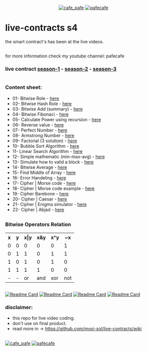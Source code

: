 <p align="center"> 
  <a href="https://twitter.com/cafe_pafe" target="blank"><img src="https://img.shields.io/twitter/follow/cafe_pafe?logo=twitter&style=plastic&labelColor=334455" alt="cafe_pafe" /></a> 
<a href="https://youtube.com/pafecafe" target="blank"><img src="https://img.shields.io/badge/youtube-watch-red/follow/cafe_pafe?logo=youtube&style=plastic&logoColor=red&labelColor=334455" alt="pafecafe" /></a> 
</p>

# live-contracts s4
the smart contract's has been at the live videos.
##
for more information check my youtube channel: pafecafe


### **live contract** [season-1](https://github.com/mosi-sol/live-contracts) - [season-2](https://github.com/mosi-sol/live-contracts-s2) - [season-3](https://github.com/mosi-sol/live-contract-s3)

#
### Content sheet:

- 01- Bitwise Role - [here](https://github.com/mosi-sol/live-contracts-s4/tree/main/01-%20Bitwise%20Role) 
- 02- Bitwise Hash Role - [here](https://github.com/mosi-sol/live-contracts-s4/tree/main/02-%20Bitwise%20Hash%20Role) 
- 03- Bitwise Add (summary) - [here](https://github.com/mosi-sol/live-contracts-s4/tree/main/03-%20Bitwise%20Add) 
- 04- Bitwise Fibonaci - [here](https://github.com/mosi-sol/live-contracts-s4/tree/main/04-%20Bitwise%20Fibonaci) 
- 05- Calculate Power using recursion - [here](https://github.com/mosi-sol/live-contracts-s4/tree/main/05-%20Calculate%20Power) 
- 06- Reverse value - [here](https://github.com/mosi-sol/live-contracts-s4/tree/main/06-%20Reverse%20value) 
- 07- Perfect Number - [here](https://github.com/mosi-sol/live-contracts-s4/tree/main/07-%20Perfect%20Number) 
- 08- Armstrong Number - [here](https://github.com/mosi-sol/live-contracts-s4/tree/main/08-%20Armstrong%20Number) 
- 09- Factorial (3 solution) - [here](https://github.com/mosi-sol/live-contracts-s4/tree/main/09-%20Factorial) 
- 10- Bubble Sort Algorithm - [here](https://github.com/mosi-sol/live-contracts-s4/tree/main/10-%20Bubble%20Sort) 
- 11- Linear Search Algorithm - [here](https://github.com/mosi-sol/live-contracts-s4/tree/main/11-%20Linear%20Search) 
- 12- Simple mathematic (min-max-avg) - [here](https://github.com/mosi-sol/live-contracts-s4/tree/main/12-%20Min_Max_Average) 
- 13- Simulate how to valid a block - [here](https://github.com/mosi-sol/live-contracts-s4/tree/main/13-%20How%20to%20Check%20Validator) 
- 14- Bitwise Average - [here](https://github.com/mosi-sol/live-contracts-s4/tree/main/14-%20Bitwise%20Average) 
- 15- Find Middle of Array - [here](https://github.com/mosi-sol/live-contracts-s4/tree/main/15-%20Find%20Middle%20of%20Array) 
- 16- Error Handeling - [here](https://github.com/mosi-sol/live-contracts-s4/tree/main/16-%20Error%20Debuging) 
- 17- Cipher | Morse code - [here](https://github.com/mosi-sol/live-contracts-s4/tree/main/17-%20Cipher%20Morse%20code%201) 
- 18- Cipher | Morse code example - [here](https://github.com/mosi-sol/live-contracts-s4/tree/main/18-%20Cipher%20Morse%20Code%202) 
- 19- Cipher Barebone - [here](https://github.com/mosi-sol/live-contracts-s4/tree/main/19-%20Cipher%20Barbone) 
- 20- Cipher | Caesar - [here](https://github.com/mosi-sol/live-contracts-s4/tree/main/20-%20Caesar%20Cipher) 
- 21- Cipher | Enigma simulator - [here](https://github.com/mosi-sol/live-contracts-s4/tree/main/21-%20Enigma%20simulator) 
- 22- Cipher | Abjad - [here](https://github.com/mosi-sol/live-contracts-s4/tree/main/22-%20Abjad%20Cipher) 

##

### Bitwise Operators Relation

<table>
  <tr>
    <th>x</th>
    <th>y</th>
    <th>x|y</th>
    <th>x&y</th>
    <th>x^y</th>
    <th>~x</th>
  </tr>
  <tr>
    <td>0</td>
    <td>0</td>
    <td>0</td>
    <td>0</td>
    <td>0</td>
    <td>1</td>
  </tr>
  <tr>
    <td>0</td>
    <td>1</td>
    <td>1</td>
    <td>0</td>
    <td>1</td>
    <td>1</td>
  </tr>
  <tr>
    <td>1</td>
    <td>0</td>
    <td>1</td>
    <td>0</td>
    <td>1</td>
    <td>0</td>
  </tr>
  <tr>
    <td>1</td>
    <td>1</td>
    <td>1</td>
    <td>1</td>
    <td>0</td>
    <td>0</td>
  </tr>
  <tr>
    <td>-</td>
    <td>-</td>
    <td>or</td>
    <td>and</td>
    <td>xor</td>
    <td>not</td>
  </tr>
</table>

##

[![Readme Card](https://github-readme-stats.vercel.app/api/pin/?username=mosi-sol&repo=live-contracts)](https://github.com/mosi-sol/live-contracts)
[![Readme Card](https://github-readme-stats.vercel.app/api/pin/?username=mosi-sol&repo=live-contracts-s2)](https://github.com/mosi-sol/live-contracts-s2)
[![Readme Card](https://github-readme-stats.vercel.app/api/pin/?username=mosi-sol&repo=live-contract-s3)](https://github.com/mosi-sol/live-contract-s3)
[![Readme Card](https://github-readme-stats.vercel.app/api/pin/?username=mosi-sol&repo=live-contracts-s4)](https://github.com/mosi-sol/live-contracts-s4)

### disclaimer:

- this repo for live video coding.
- don't use on final product.
- read more in -> https://github.com/mosi-sol/live-contracts/wiki

##
<div>
<span align="left"> 
<a href="https://github.com/mosi-sol/live-contract-s4" target="blank">
  <img src="https://img.shields.io/badge/License-MIT-blue?style=flat" alt="cafe_pafe" /></a>  
</span>
<span align="center"> 
<a href="https://img.shields.io/twitter/url?url=https%3A%2F%2Fgithub.com%2Fmosi-sol%2Flive-contract-s4" target="blank"><img src="https://img.shields.io/twitter/url?url=https%3A%2F%2Fgithub.com%2Fmosi-sol%2Flive-contract-s4" alt="pafecafe" /></a> 
</span>
</div>
